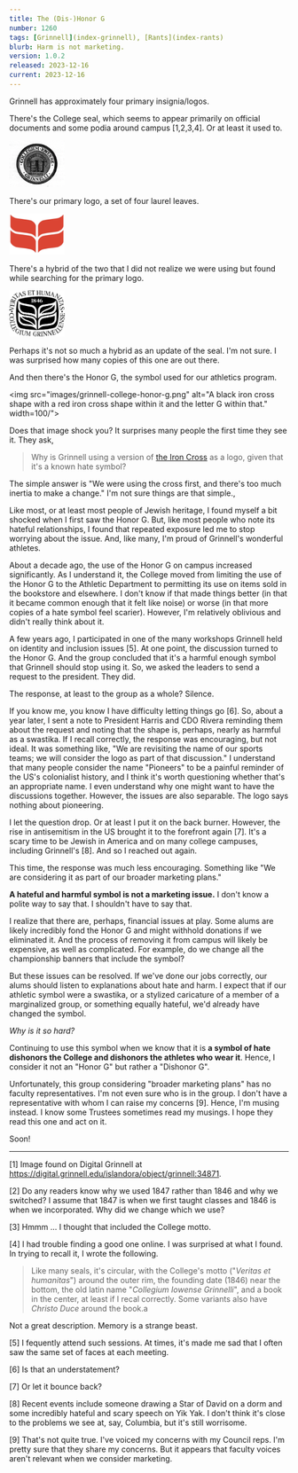 ```yaml
---
title: The (Dis-)Honor G
number: 1260
tags: [Grinnell](index-grinnell), [Rants](index-rants)
blurb: Harm is not marketing. 
version: 1.0.2
released: 2023-12-16
current: 2023-12-16
---
```

Grinnell has approximately four primary insignia/logos. 

There's the College seal, which seems to appear primarily on official documents and some podia around campus [1,2,3,4].  Or at least it used to.

<img src="images/grinnell-college-seal.png" alt="A circular seal. At the top, it reads 'COLLEGIUM IOWENSE'. At the bottom, it reads 'Grinnelli'. There's a book at the center. Above the book are the words 'CHRISTO DUCE' in a ribbon shape. Below the book is the year MDCCCXLVII." width=100/>

There's our primary logo, a set of four laurel leaves.

<img src="images/grinnell-college-laurel-leaves.png" alt="Four red curvy shapes, arranged approximately in a two-by-two grid" width=100/>

There's a hybrid of the two that I did not realize we were using but found while searching for the primary logo.  

<img src="images/grinnell-college-logo-veritas.png" alt="The laurel leaves in white on a black oval-like shape, with lines through the upper-right and lower-left leaves. The year 1846 is about the leaves. The words VERITAS ET HUMANITAS are at the top, above the black oval. The words COLLEGIUM GRINNELLENSE are below." width=100/>

Perhaps it's not so much a hybrid as an update of the seal. I'm not sure. I was surprised how many copies of this one are out there.

And then there's the Honor G, the symbol used for our athletics program.

<img src="images/grinnell-college-honor-g.png" alt="A black iron cross shape with a red iron cross shape within it and the letter G within that." width=100/">

Does that image shock you? It surprises many people the first time they see it. They ask,

> Why is Grinnell using a version of [the Iron Cross](https://www.adl.org/resources/hate-symbol/iron-cross) as a logo, given that it's a known hate symbol?

The simple answer is "We were using the cross first, and there's too much inertia to make a change." I'm not sure things are that simple., 

Like most, or at least most people of Jewish heritage, I found myself a bit shocked when I first saw the Honor G. But, like most people who note its hateful relationships, I found that repeated exposure led me to stop worrying about the issue. And, like many, I'm proud of Grinnell's wonderful athletes.

About a decade ago, the use of the Honor G on campus increased significantly. As I understand it, the College moved from limiting the use of the Honor G to the Athletic Department to permitting its use on items sold in the bookstore and elsewhere. I don't know if that made things better (in that it became common enough that it felt like noise) or worse (in that more copies of a hate symbol feel scarier). However, I'm relatively oblivious and didn't really think about it.

A few years ago, I participated in one of the many workshops Grinnell held on identity and inclusion issues [5]. At one point, the discussion turned to the Honor G. And the group concluded that it's a harmful enough symbol that Grinnell should stop using it. So, we asked the leaders to send a request to the president. They did.

The response, at least to the group as a whole? Silence.

If you know me, you know I have difficulty letting things go [6]. So, about a year later, I sent a note to President Harris and CDO Rivera reminding them about the request and noting that the shape is, perhaps, nearly as harmful as a swastika. If I recall correctly, the response was encouraging, but not ideal.  It was something like, "We are revisiting the name of our sports teams; we will consider the logo as part of that discussion." I understand that many people consider the name "Pioneers" to be a painful reminder of the US's colonialist history, and I think it's worth questioning whether that's an appropriate name. I even understand why one might want to have the discussions together. However, the issues are also separable. The logo says nothing about pioneering.

I let the question drop. Or at least I put it on the back burner. However, the rise in antisemitism in the US brought it to the forefront again [7]. It's a scary time to be Jewish in America and on many college campuses, including Grinnell's [8]. And so I reached out again.

This time, the response was much less encouraging. Something like "We are considering it as part of our broader marketing plans."

**A hateful and harmful symbol is not a marketing issue.** I don't know a polite way to say that. I shouldn't have to say that.

I realize that there are, perhaps, financial issues at play. Some alums are likely incredibly fond the Honor G and might withhold donations if we eliminated it. And the process of removing it from campus will likely be expensive, as well as complicated. For example, do we change all the championship banners that include the symbol?

But these issues can be resolved. If we've done our jobs correctly, our alums should listen to explanations about hate and harm. I expect that if our athletic symbol were a swastika, or a stylized caricature of a member of a marginalized group, or something equally hateful, we'd already have changed the symbol.

_Why is it so hard?_

Continuing to use this symbol when we know that it is **a symbol of hate dishonors the College and dishonors the athletes who wear it**. Hence, I consider it not an "Honor G" but rather a "Dishonor G". 

Unfortunately, this group considering "broader marketing plans" has no faculty representatives. I'm not even sure who is in the group. I don't have a representative with whom I can raise my concerns [9]. Hence, I'm musing instead. I know some Trustees sometimes read my musings. I hope they read this one and act on it.

Soon!

---


[1] Image found on Digital Grinnell at <https://digital.grinnell.edu/islandora/object/grinnell:34871>.

[2] Do any readers know why we used 1847 rather than 1846 and why we switched? I assume that 1847 is when we first taught classes and 1846 is when we incorporated. Why did we change which we use?

[3] Hmmm ... I thought that included the College motto.

[4] I had trouble finding a good one online.  I was surprised at what I found. In trying to recall it, I wrote the following.

> Like many seals, it's circular, with the College's motto ("_Veritas et humanitas_") around the outer rim, the founding date (1846) near the bottom, the old latin name "_Collegium Iowense Grinnelli_", and a book in the center, at least if I recal correctly. Some variants also have _Christo Duce_ around the book.a

Not a great description.  Memory is a strange beast.

[5] I fequently attend such sessions. At times, it's made me sad that I often saw the same set of faces at each meeting.

[6] Is that an understatement?

[7] Or let it bounce back?

[8] Recent events include someone drawing a Star of David on a dorm and some incredibly hateful and scary speech on Yik Yak. I don't think it's close to the problems we see at, say, Columbia, but it's still worrisome.

[9] That's not quite true. I've voiced my concerns with my Council reps. I'm pretty sure that they share my concerns. But it appears that faculty voices aren't relevant when we consider marketing.
